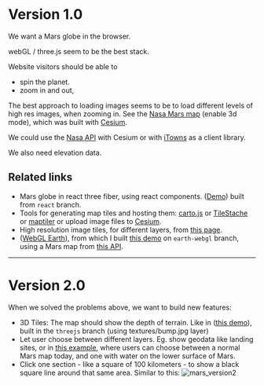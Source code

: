 # Version 1.0

We want a Mars globe in the browser.

webGL / three.js seem to be the best stack.

Website visitors should be able to

- spin the planet.
- zoom in and out,

The best approach to loading images seems to be to load different levels of high res images, when zooming in. See the [Nasa Mars map](https://trek.nasa.gov/mars/#) (enable 3d mode), which was built with [Cesium](https://github.com/CesiumGS/cesium).

We could use the [Nasa API](https://api.nasa.gov/?search=mars) with Cesium or with [iTowns](https://github.com/iTowns/itowns) as a client library.

We also need elevation data.


## Related links

- Mars globe in react three fiber, using react components. ([Demo](https://6040f862046d3300076eb558--compassionate-hodgkin-5fe53e.netlify.app/)) built from `react` branch.
- Tools for generating map tiles and hosting them: [carto.js](https://github.com/CartoDB/carto.js) or [TileStache](https://github.com/TileStache/TileStache) or [maptiler](https://support.maptiler.com/i70-create-a-3d-online-globe) or upload image files to [Cesium](https://cesium.com/docs/tutorials/uploading/).
- High resolution image tiles, for different layers, from [this page](http://www.celestiamotherlode.net/addon/addon_237.html).
- ([WebGL Earth](http://examples.webglearth.com/#helloworld)), from which I built [this demo](https://60411e2160bdf4000764fe13--compassionate-hodgkin-5fe53e.netlify.app/) on `earth-webgl` branch, using a Mars map from [this API](https://www.openplanetary.org/opm-basemaps/opm-mars-basemap-v0-2).


---

# Version 2.0

When we solved the problems above, we want to build new features:

- 3D Tiles: The map should show the depth of terrain. Like in ([this demo](https://60411c631a034500071134b2--compassionate-hodgkin-5fe53e.netlify.app/)), built in the `threejs` branch (using textures/bump.jpg layer)
- Let user choose between different layers. Eg. show geodata like landing sites, or in [this example](https://source.opennews.org/articles/how-we-made-rewind-red-planet), where users can choose between a normal Mars map today, and one with water on the lower surface of Mars.
- Click one section - like a square of 100 kilometers - to show a black square line around that same area. Similar to this:
![mars_version2](https://user-images.githubusercontent.com/79759818/110023594-a038a800-7d2d-11eb-960c-5660e8b69b12.jpg)



